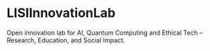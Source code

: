 # LISIInnovationLab
Open innovation lab for AI, Quantum Computing and Ethical Tech – Research, Education, and Social Impact.
